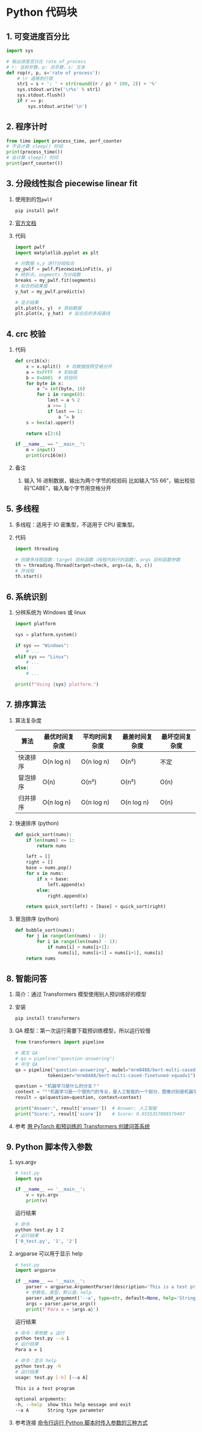 # Python 代码块

## 1. 可变进度百分比

```python
import sys

# 输出进度百分比 rate_of_process
# r: 当前步数，p: 总步数，s: 文本
def rop(r, p, s='rate of process'):
    # \r 退格到行首
    str1 = s + ': ' + str(round((r / p) * 100, 2)) + '%'
    sys.stdout.write('\r%s' % str1)
    sys.stdout.flush()
    if r == p:
        sys.stdout.write('\n')
```

## 2. 程序计时

```python
from time import process_time, perf_counter
# 不会计算 sleep() 时间
print(process_time())
# 会计算 sleep() 时间
print(perf_counter())
```

## 3. 分段线性拟合 piecewise linear fit

1. 使用到的包`pwlf`

    ```bash
    pip install pwlf
    ```

2. [官方文档](https://jekel.me/piecewise_linear_fit_py/)
3. 代码

    ```python
    import pwlf
    import matplotlib.pyplot as plt

    # 对数据 x,y 进行分段拟合
    my_pwlf = pwlf.PiecewiseLinFit(x, y)
    # 转折点，segments 为分段数
    breaks = my_pwlf.fit(segments)
    # 拟合的结果值
    y_hat = my_pwlf.predict(x)

    # 显示结果
    plt.plot(x, y)  # 原始数据
    plt.plot(x, y_hat)  # 拟合后的多段直线
    ```

## 4. crc 校验

1. 代码

    ```python
    def crc16(x):
        x = x.split()  # 将数据按照空格分开
        a = 0xFFFF  # 初始值
        b = 0xA001  # 校验码
        for byte in x:
            a ^= int(byte, 16)
            for i in range(8):
                last = a % 2
                a >>= 1
                if last == 1:
                    a ^= b
        s = hex(a).upper()

        return s[2:6]

    if __name__ == "__main__":
        m = input()
        print(crc16(m))

    ```

2. 备注
   1. 输入 16 进制数据，输出为两个字节的校验码
    比如输入“55 66”，输出校验码“CABE”，输入每个字节用空格分开

## 5. 多线程

1. 多线程：适用于 IO 密集型，不适用于 CPU 密集型。
2. 代码

    ```python
    import threading

    # 创建多线程函数：target 目标函数（线程内执行的函数），args 目标函数参数
    th = threading.Thread(target=check, args=(a, b, c))
    # 开线程
    th.start()
    ```

## 6. 系统识别

1. 分辨系统为 Windows 或 linux

    ```python
    import platform

    sys = platform.system()

    if sys == "Windows":
        # ...
    elif sys == "Linux":
        # ...
    else:
        # ...

    print(f"Using {sys} platform.")
    ```

## 7. 排序算法

1. 算法复杂度

    | 算法     | 最优时间复杂度 | 平均时间复杂度 | 最差时间复杂度 | 最坏空间复杂度 |
    | -------- | -------------- | -------------- | -------------- | -------------- |
    | 快速排序 | O(n log n)     | O(n log n)     | O(n²)          | 不定           |
    | 冒泡排序 | O(n)           | O(n²)          | O(n²)          | O(n)           |
    | 归并排序 | O(n log n)     | O(n log n)     | O(n log n)     | O(n)           |

2. 快速排序 (python)

    ```python
    def quick_sort(nums):
        if len(nums) <= 1:
            return nums

        left = []
        right = []
        base = nums.pop()
        for x in nums:
            if x < base:
                left.append(x)
            else:
                right.append(x)

        return quick_sort(left) + [base] + quick_sort(right)
    ```

3. 冒泡排序 (python)

    ```python
    def bubble_sort(nums):
        for j in range(len(nums) - 1):
            for i in range(len(nums) - 1):
                if nums[i] > nums[i+1]:
                    nums[i], nums[i+1] = nums[i+1], nums[i]
        return nums

    ```

## 8. 智能问答

1. 简介：通过 Transformers 模型使用别人预训练好的模型
2. 安装

    ```python
    pip install transformers
    ```

3. QA 模型：第一次运行需要下载预训练模型，所以运行较慢

    ```python
    from transformers import pipeline

    # 英文 QA
    # qa = pipeline("question-answering")
    # 中文 QA
    qa = pipeline("question-answering", model="mrm8488/bert-multi-cased-finetuned-xquadv1",
                tokenizer="mrm8488/bert-multi-cased-finetuned-xquadv1")

    question = "机器学习是什么的分支？"
    context = """机器学习是一个很热门的专业，是人工智能的一个部分，图像识别是机器学习的一个部分。"""
    result = qa(question=question, context=context)

    print("Answer:", result['answer'])  # Answer: 人工智能
    print("Score:", result['score'])    # Score: 0.9555357098579407
    ```

4. 参考 [用 PyTorch 和预训练的 Transformers 创建问答系统](https://blog.csdn.net/deephub/article/details/112857017)

## 9. Python 脚本传入参数

1. sys.argv

    ```python
    # test.py
    import sys

    if __name__ == '__main__':
        v = sys.argv
        print(v)
    ```

    运行结果

    ```bash
    # 命令
    python test.py 1 2
    # 运行结果
    ['0_test.py', '1', '2']
    ```

2. argparse 可以用于显示 help

    ```python
    # test.py
    import argparse

    if __name__ == '__main__':
        parser = argparse.ArgumentParser(description='This is a test program')
        # 参数名，类型，默认值，help
        parser.add_argument('--a', type=str, default=None, help='String type parameter')
        args = parser.parse_args()
        print(f'Para a = {args.a}')
    ```

    运行结果

    ```bash
    # 命令：带参数 a 运行
    python test.py --a 1
    # 运行结果
    Para a = 1

    # 命令：显示 help
    python test.py -h
    # 运行结果
    usage: test.py [-h] [--a A]

    This is a test program

    optional arguments:
    -h, --help  show this help message and exit
    --a A       String type parameter
    ```

3. 参考连接 [命令行运行 Python 脚本时传入参数的三种方式](https://blog.csdn.net/weixin_35653315/article/details/72886718)
